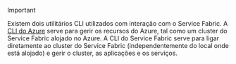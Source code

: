 > [!IMPORTANT]
> Existem dois utilitários CLI utilizados com interação com o Service Fabric. A [CLI do Azure](/cli/azure/get-started-with-azure-cli?view=azure-cli-latest) serve para gerir os recursos do Azure, tal como um cluster do Service Fabric alojado no Azure. A CLI do Service Fabric serve para ligar diretamente ao cluster do Service Fabric (independentemente do local onde está alojado) e gerir o cluster, as aplicações e os serviços. 